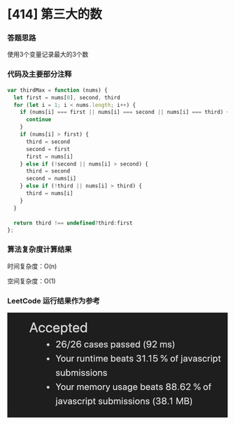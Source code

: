 # [414] 第三大的数

### 答题思路

使用3个变量记录最大的3个数



### 代码及主要部分注释

```javascript
var thirdMax = function (nums) {
  let first = nums[0], second, third
  for (let i = 1; i < nums.length; i++) {
    if (nums[i] === first || nums[i] === second || nums[i] === third) {
      continue
    }
    if (nums[i] > first) {
      third = second
      second = first
      first = nums[i]
    } else if (!second || nums[i] > second) {
      third = second
      second = nums[i]
    } else if (!third || nums[i] > third) {
      third = nums[i]
    }
  }

  return third !== undefined?third:first
};
```



### 算法复杂度计算结果

时间复杂度：O(n)

空间复杂度：O(1)

### LeetCode 运行结果作为参考

![result](result.png)


